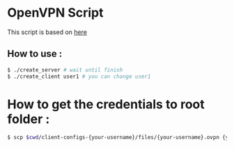 # OpenVPN Script

This script is based on [here](https://www.digitalocean.com/community/tutorials/how-to-set-up-an-openvpn-server-on-ubuntu-16-04)

## How to use :
```sh
$ ./create_server # wait until finish
$ ./create_client user1 # you can change user1
```

# How to get the credentials to root folder :
```sh
$ scp $cwd/client-configs-{your-username}/files/{your-username}.ovpn {your-host}
```
